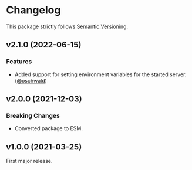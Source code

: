 
# Changelog

This package strictly follows [Semantic Versioning](https://semver.org).

## v2.1.0 (2022-06-15)

### Features

  * Added support for setting environment variables for the started server. ([@oschwald](https://github.com/oschwald))

## v2.0.0 (2021-12-03)

### Breaking Changes

  * Converted package to ESM.

## v1.0.0 (2021-03-25)

First major release.
